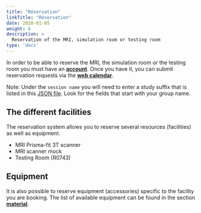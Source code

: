 ```yaml
---
title: "Réservation"
linkTitle: "Réservation"
date: 2020-01-05
weight: 6
description: >
  Reservation of the MRI, simulation room or testing room
type: 'docs'
---
```


In order to be able to reserve the MRI, the simulation room or the testing room you must have an [__account__](https://unf-montreal.ca/en/documentation/welcome/account). Once you have it, you can submit reservation requests via the [__web calendar__](https://reservation.unf-montreal.ca/Web/index.php?redirect=%2FWeb%2Fschedule.php%3F).

Note: Under the `session name` you will need to enter a study suffix that is listed in this [JSON file]([url](https://github.com/UNFmontreal/bids_configs/blob/master/studies.json)). Look for the fields that start with your group name.


## The different facilities

The reservation system allows you to reserve several resources (facilities) as well as equipment.

- MRI Prisma-fit 3T scanner
- MRI scanner mock
- Testing Room (R0743)

##  Equipment

It is also possible to reserve equipment (accessories) specific to the facility you are booking.
The list of available equipment can be found in the section [__material__](https://unf-montreal.ca/fr/documentation/facility/hardware_software).
